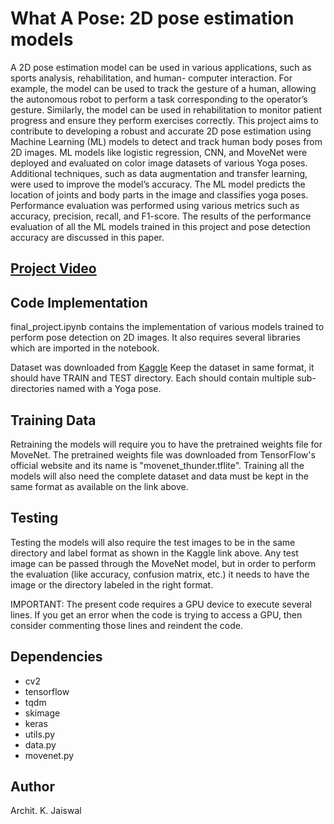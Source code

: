 # What A Pose: 2D pose estimation models

A 2D pose estimation model can be used in various applications, such as sports analysis, rehabilitation, and human-
computer interaction. For example, the model can be used to track the gesture of a human, allowing the autonomous
robot to perform a task corresponding to the operator’s gesture. Similarly, the model can be used in rehabilitation to
monitor patient progress and ensure they perform exercises correctly. This project aims to contribute to developing
a robust and accurate 2D pose estimation using Machine Learning (ML) models to detect and track human body
poses from 2D images. ML models like logistic regression, CNN, and MoveNet were deployed and evaluated on color
image datasets of various Yoga poses. Additional techniques, such as data augmentation and transfer learning, were
used to improve the model’s accuracy. The ML model predicts the location of joints and body parts in the image and
classifies yoga poses. Performance evaluation was performed using various metrics such as accuracy, precision, recall,
and F1-score. The results of the performance evaluation of all the ML models trained in this project and pose detection
accuracy are discussed in this paper.

## [Project Video](https://youtu.be/GgoXQ3LO-6s)

## Code Implementation

final_project.ipynb contains the implementation of various models trained to perform pose detection on 2D images. It also requires several libraries which are imported in the notebook.

Dataset was downloaded from [Kaggle](https://www.kaggle.com/datasets/niharika41298/yoga-poses-dataset?select=DATASET)
Keep the dataset in same format, it should have TRAIN and TEST directory. Each should contain multiple sub-directories named with a Yoga pose.

## Training Data
Retraining the models will require you to have the pretrained weights file for MoveNet. The pretrained weights file was downloaded from TensorFlow's official website and its name is "movenet_thunder.tflite".
Training all the models will also need the complete dataset and data must be kept in the same format as available on the link above. 

## Testing
Testing the models will also require the test images to be in the same directory and label format as shown in the Kaggle link above. Any test image can be passed through the MoveNet model, but in order to perform the evaluation (like accuracy, confusion matrix, etc.) it needs to have the image or the directory labeled in the right format.

IMPORTANT: The present code requires a GPU device to execute several lines. If you get an error when the code is trying to access a GPU, then consider commenting those lines and reindent the code. 

## Dependencies

- cv2
- tensorflow
- tqdm
- skimage
- keras
- utils.py
- data.py
- movenet.py

## Author

Archit. K. Jaiswal
